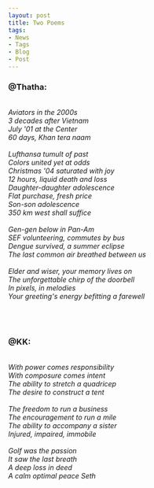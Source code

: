 ```yaml
---
layout: post
title: Two Poems
tags:
- News
- Tags
- Blog
- Post
---
```



<h3 id="heading2">@Thatha:</h3>
<br/>
<i>
Aviators in the 2000s<br/>
3 decades after Vietnam<br/>
July '01 at the Center<br/>
60 days, Khan tera naam<br/>
</i>
<br/>
<i>
Lufthansa tumult of past<br/>
Colors united yet at odds<br/>
Christmas '04 saturated with joy<br/>
12 hours, liquid death and loss
</i>

<br/>
<i>
Daughter-daughter adolescence<br/>
Flat purchase, fresh price<br/>
Son-son adolescence<br/>
350 km west shall suffice<br/>
</i>
<br/>
<i>
Gen-gen below in Pan-Am<br/>
SEF volunteering, commutes by bus<br/>
Dengue survived, a summer eclipse<br/>
The last common air breathed between us<br/>
</i>
<br/>
<i>
Elder and wiser, your memory lives on<br/>
The unforgettable chirp of the doorbell<br/>
In pixels, in melodies<br/>
Your greeting's energy befitting a farewell<br/>
</i>
<br/>
<br/>
<br/>


<h3 id="heading2">@KK:</h3>
<br/>
<i>
With power comes responsibility<br/>
With composure comes intent<br/>
The ability to stretch a quadricep<br/>
The desire to construct a tent<br/>
</i>
<br/>
<i>
The freedom to run a business<br/>
The encouragement to run a mile<br/>
The ability to accompany a sister<br/>
Injured, impaired, immobile<br/>
</i>
<br/>
<i>
Golf was the passion<br/>
It saw the last breath<br/>
A deep loss in deed<br/>
A calm optimal peace Seth<br/>
<i/>
